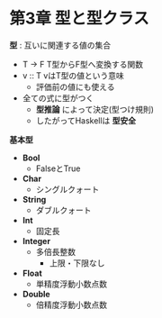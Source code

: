 # 第3章 型と型クラス

**型** : 互いに関連する値の集合
 - T -> F T型からF型へ変換する関数
 - v :: T vはT型の値という意味
   - 評価前の値にも使える
 - 全ての式に型がつく
   - **型推論** によって決定(型つけ規則)
   - したがってHaskellは **型安全**

**基本型**
 - **Bool**
   - FalseとTrue
 - **Char**
   - シングルクォート
 - **String**
   - ダブルクォート
 - **Int**
   - 固定長
 - **Integer**
   - 多倍長整数
     - 上限・下限なし
 - **Float**
   - 単精度浮動小数点数
 - **Double**
   - 倍精度浮動小数点数